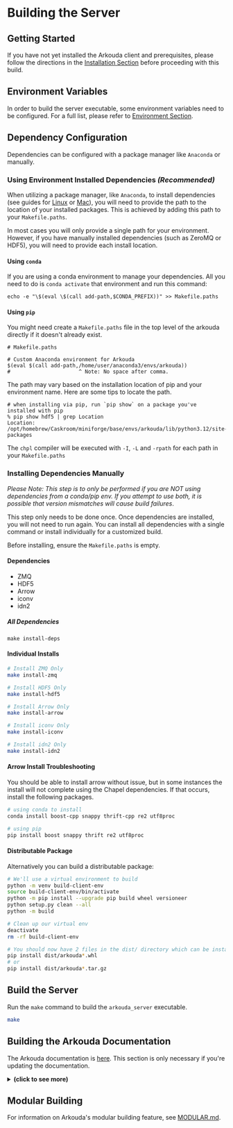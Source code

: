 # Building the Server

## Getting Started

If you have not yet installed the Arkouda client and prerequisites, please follow the directions in the [Installation Section](install_menu.rst) before proceeding with this build.

## Environment Variables

In order to build the server executable, some environment variables need to be configured.
For a full list, please refer to [Environment Section](../ENVIRONMENT.md).

## Dependency Configuration

Dependencies can be configured with a package manager like `Anaconda` or manually.

### Using Environment Installed Dependencies *(Recommended)*

When utilizing a package manager, like `Anaconda`, to install dependencies (see guides for [Linux](LINUX_INSTALL.md) or [Mac](MAC_INSTALL.md)), you will need to provide
the path to the location of your installed packages. This is achieved by adding this path to your `Makefile.paths`.

In most cases you will only provide a single path for your environment.
However, if you have manually installed dependencies (such as ZeroMQ or HDF5), you will need to provide each install location.

#### Using `conda`

If you are using a conda environment to manage your dependencies. All you need to do is `conda activate` that
environment and run this command:
```commandline
echo -e "\$(eval \$(call add-path,$CONDA_PREFIX))" >> Makefile.paths
```

#### Using `pip`

You might need create a `Makefile.paths` file in the top level of the arkouda directly if it doesn't already exist.

```make
# Makefile.paths

# Custom Anaconda environment for Arkouda
$(eval $(call add-path,/home/user/anaconda3/envs/arkouda))
#                      ^ Note: No space after comma.
```

The path may vary based on the installation location of pip and your environment name.
Here are some tips to locate the path.

```commandline
# when installing via pip, run `pip show` on a package you've installed with pip
% pip show hdf5 | grep Location
Location: /opt/homebrew/Caskroom/miniforge/base/envs/arkouda/lib/python3.12/site-packages
```

The `chpl` compiler will be executed with `-I`, `-L` and `-rpath` for each path in your `Makefile.paths`

### Installing Dependencies Manually

*Please Note: This step is to only be performed if you are NOT using dependencies from a conda/pip env. If you attempt to use both, it is possible that version mismatches will cause build failures*.

This step only needs to be done once. Once dependencies are installed, you will not need to run again. You can install all dependencies with a single command or install individually for a customized build.

Before installing, ensure the `Makefile.paths` is empty.

#### Dependencies

- ZMQ
- HDF5
- Arrow
- iconv
- idn2

##### All Dependencies 

`make install-deps`

#### Individual Installs

```bash
# Install ZMQ Only
make install-zmq

# Install HDF5 Only
make install-hdf5

# Install Arrow Only
make install-arrow

# Install iconv Only
make install-iconv

# Install idn2 Only
make install-idn2
```

#### Arrow Install Troubleshooting

You should be able to install arrow without issue, but in some instances the install will not complete using the Chapel dependencies. If that occurs, install the following packages.

```bash
# using conda to install
conda install boost-cpp snappy thrift-cpp re2 utf8proc

# using pip
pip install boost snappy thrift re2 utf8proc
```

#### Distributable Package

Alternatively you can build a distributable package:

```bash
# We'll use a virtual environment to build
python -m venv build-client-env
source build-client-env/bin/activate
python -m pip install --upgrade pip build wheel versioneer
python setup.py clean --all
python -m build

# Clean up our virtual env
deactivate
rm -rf build-client-env

# You should now have 2 files in the dist/ directory which can be installed via pip
pip install dist/arkouda*.whl
# or
pip install dist/arkouda*.tar.gz
```

## Build the Server

Run the `make` command to build the `arkouda_server` executable.

```bash
make
```

## Building the Arkouda Documentation
The Arkouda documentation is [here](https://bears-r-us.github.io/arkouda/). This section is only necessary
if you're updating the documentation.

<details>
<summary><b>(click to see more)</b></summary>

First ensure that all Python doc dependencies including sphinx and sphinx extensions have been installed as detailed 
above. 

_Important: if Chapel was built locally, ```make chpldoc``` must be executed as detailed above to enable 
generation of the Chapel docs via the chpldoc executable._

Now that all doc generation dependencies for both Python and Chapel have been installed, there are three make targets for 
generating docs:

```bash
# make doc-python generates the Python docs only
make doc-python

# make doc-server generates the Chapel docs only
make doc-server

# make doc generates both Python and Chapel documentation
make doc
```

The Python docs are written out to the `arkouda/docs` directory while the Chapel docs are exported to the `arkouda/docs/server` directory.

```bash
arkouda/docs/ # Python frontend documentation
arkouda/docs/server # Chapel backend server documentation 
```

To view the Arkouda documentation locally, type the following url into the browser of choice:
 `file:///path/to/arkouda/docs/index.html`, substituting the appropriate path for the Arkouda directory configuration.

The `make doc` target detailed above prepares the Arkouda Python and Chapel docs for hosting both locally and on ghpages.

There are three easy steps to hosting Arkouda docs on Github Pages. First, the Arkouda docs generated via `make doc` 
are pushed to the Arkouda or Arkouda fork _master branch_. Next, navigate to the Github project home and click the 
"Settings" tab. Finally, scroll down to the Github Pages section and select the "master branch docs/ folder" source
option. The Github Pages docs url will be displayed once the source option is selected. Click on the link and the
Arkouda documentation homepage will be displayed.

</details>

## Modular Building

For information on Arkouda's modular building feature, see [MODULAR.md](MODULAR.md).
